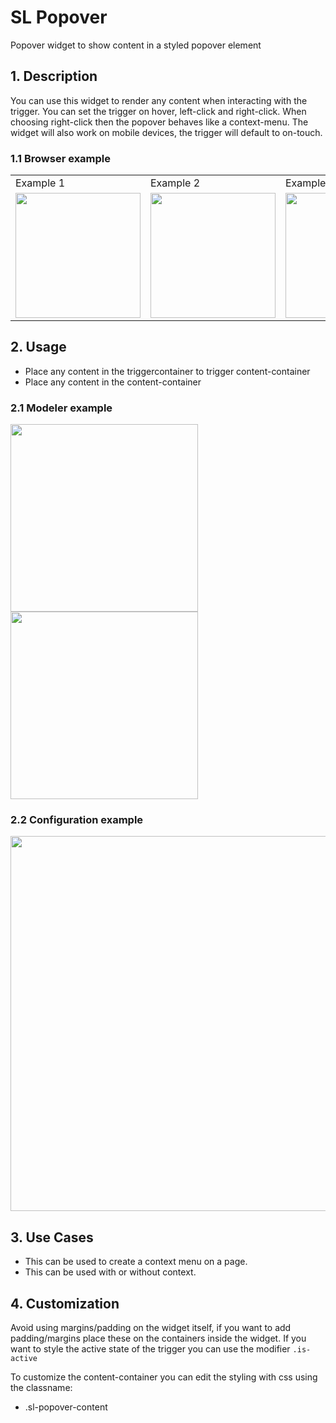 # SL Popover

Popover widget to show content in a styled popover element

## 1. Description

You can use this widget to render any content when interacting with the trigger. You can set the trigger on hover, left-click and right-click. When choosing right-click then the popover behaves like a context-menu. The widget will also work on mobile devices, the trigger will default to on-touch.

### 1.1 Browser example

<table><tbody><tr><td>Example 1</td><td>Example 2</td><td>Example 3</td></tr><tr><td><img src="https://raw.githubusercontent.com/simplylogicninjas/sl-widget-popover/main/docs/images/popover_browser_example.png" width="200"></td><td><img src="https://raw.githubusercontent.com/simplylogicninjas/sl-widget-popover/main/docs/images/popover_browser_example4.png" width="200"></td><td><img src="https://raw.githubusercontent.com/simplylogicninjas/sl-widget-popover/main/docs/images/popover_browser_example6.png" width="200"></td></tr></tbody></table>

## 2. Usage

* Place any content in the triggercontainer to trigger content-container
* Place any content in the content-container

### 2.1 Modeler example

<img src="https://raw.githubusercontent.com/simplylogicninjas/sl-widget-popover/main/docs/images/modeler_example.png" width="300">
<img src="https://raw.githubusercontent.com/simplylogicninjas/sl-widget-popover/main/docs/images/modeler_example_2.png" width="300">

### 2.2 Configuration example

<img src="https://raw.githubusercontent.com/simplylogicninjas/sl-widget-popover/main/docs/images/popover_general_tab.png" width="600">

## 3. Use Cases

* This can be used to create a context menu on a page.
* This can be used with or without context.

## 4. Customization

Avoid using margins/padding on the widget itself, if you want to add padding/margins place these on the containers inside the widget.
If you want to style the active state of the trigger you can use the modifier ``.is-active``

To customize the content-container you can edit the styling with css using the classname:

* .sl-popover-content